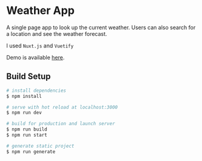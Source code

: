 # Weather App

A single page app to look up the current weather. Users can also search for a location and see the weather forecast.

I used `Nuxt.js` and `Vuetify`

Demo is available <a href="https://aqilahqi-nuxtjs-weather-app.netlify.app/">here</a>.

## Build Setup

```bash
# install dependencies
$ npm install

# serve with hot reload at localhost:3000
$ npm run dev

# build for production and launch server
$ npm run build
$ npm run start

# generate static project
$ npm run generate
```
